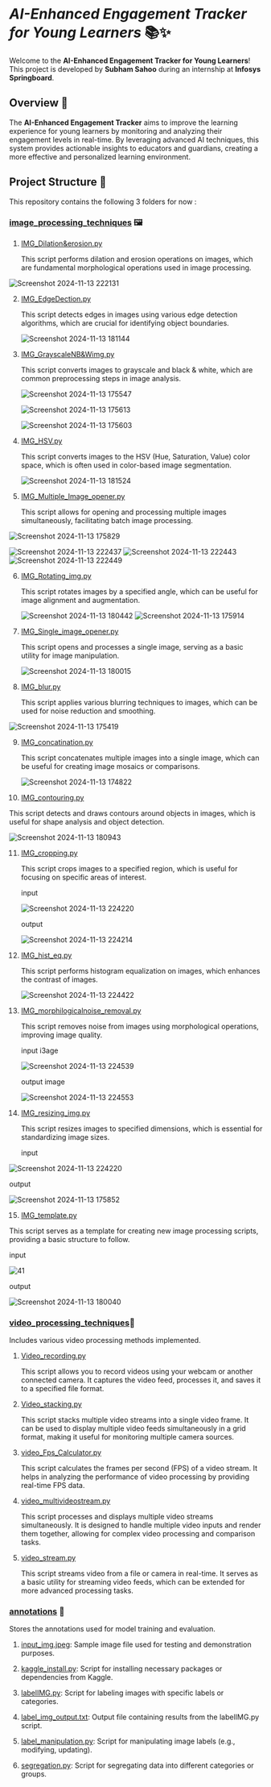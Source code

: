 # _**AI-Enhanced Engagement Tracker for Young Learners**_ 📚✨

Welcome to the **AI-Enhanced Engagement Tracker for Young Learners**! This project is developed by **Subham Sahoo** during an internship at **Infosys Springboard**.

## **Overview** 🌟

The **AI-Enhanced Engagement Tracker** aims to improve the learning experience for young learners
by monitoring and analyzing their engagement levels in real-time. By leveraging advanced AI techniques, 
this system provides actionable insights to educators and guardians, creating a more effective and personalized learning environment.

## **Project Structure** 📁

This repository contains the following 3 folders for now :

### [image_processing_techniques](https://github.com/SubhamSahooAIML/SubhamSahoo_AI-Enhanced-Engagement-Tracker-for-Young-Learners_Infosys_Internship_Oct2024/tree/main/image_processing%20techniques) 🖼️
1. [IMG_Dilation&erosion.py](https://github.com/SubhamSahooAIML/SubhamSahoo_AI-Enhanced-Engagement-Tracker-for-Young-Learners_Infosys_Internship_Oct2024/blob/main/image_processing%20techniques/IMG_Dilation%26erosion.py) 

   This script performs dilation and erosion operations on images, which are fundamental morphological operations used in image processing.

 
![Screenshot 2024-11-13 222131](https://github.com/user-attachments/assets/42dffd4e-e92c-4ac8-ab3a-833bfa8971fc)


2. [IMG_EdgeDection.py](https://github.com/SubhamSahooAIML/SubhamSahoo_AI-Enhanced-Engagement-Tracker-for-Young-Learners_Inf)


   This script detects edges in images using various edge detection algorithms, which are crucial for identifying object boundaries.

   ![Screenshot 2024-11-13 181144](https://github.com/user-attachments/assets/ba88b460-4dd4-4403-af21-b646ce81b752)


     
3. [IMG_GrayscaleNB&Wimg.py](https://github.com/SubhamSahooAIML/SubhamSahoo_AI-Enhanced-Engagement-Tracker-for-Young-Learners_Infosys_Internship_Oct2024/blob/main/image_processing%20techniques/IMG_GraysacleNB%26Wimg.py)

   This script converts images to grayscale and black & white, which are common preprocessing steps in image analysis.
   
   ![Screenshot 2024-11-13 175547](https://github.com/user-attachments/assets/d63aa0d5-8658-4249-a0ca-0b165922dd9f)

   ![Screenshot 2024-11-13 175613](https://github.com/user-attachments/assets/cd5af0c2-7be7-43e7-a9d8-ad7818431cc9)

   ![Screenshot 2024-11-13 175603](https://github.com/user-attachments/assets/7e2f9d07-b73e-48eb-a015-77d7625e112e)



4. [IMG_HSV.py](https://github.com/SubhamSahooAIML/SubhamSahoo_AI-Enhanced-Engagement-Tracker-for-Young-Learners_Infosys_Internship_Oct2024/blob/main/image_processing%20techniques/IMG_HSV.py)

    This script converts images to the HSV (Hue, Saturation, Value) color space, which is often used in color-based image segmentation.

   ![Screenshot 2024-11-13 181524](https://github.com/user-attachments/assets/a367855d-9acd-4220-87b6-64e577b65e94)


5. [IMG_Multiple_Image_opener.py](https://github.com/SubhamSahooAIML/SubhamSahoo_AI-Enhanced-Engagement-Tracker-for-Young-Learners_Infosys_Internship_Oct2024/blob/main/image_processing%20techniques/IMG_MultIple_Image_opener.py)

   This script allows for opening and processing multiple images simultaneously, facilitating batch image processing.
   
  ![Screenshot 2024-11-13 175829](https://github.com/user-attachments/assets/84944622-db95-462d-b7c3-b2e51913e37a)

  ![Screenshot 2024-11-13 222437](https://github.com/user-attachments/assets/5cc4b89d-0bea-4f0b-b607-3a3fcc78b934)
  ![Screenshot 2024-11-13 222443](https://github.com/user-attachments/assets/7b893a26-158d-4ed6-8278-e2dfd1d6bf51)
  ![Screenshot 2024-11-13 222449](https://github.com/user-attachments/assets/d39c49f8-17c3-439a-a067-939044c15d21)


6. [IMG_Rotating_img.py](https://github.com/SubhamSahooAIML/SubhamSahoo_AI-Enhanced-Engagement-Tracker-for-Young-Learners_Infosys_Internship_Oct2024/blob/main/image_processing%20techniques/IMG_Rotating_img.py)

    This script rotates images by a specified angle, which can be useful for image alignment and augmentation.

   ![Screenshot 2024-11-13 180442](https://github.com/user-attachments/assets/38560bad-0e03-49f9-8af1-e0cf4e3c9a79)
   ![Screenshot 2024-11-13 175914](https://github.com/user-attachments/assets/b5e7a5e3-60e6-45d8-959f-1f4c899955aa)


7. [IMG_Single_image_opener.py](https://github.com/SubhamSahooAIML/SubhamSahoo_AI-Enhanced-Engagement-Tracker-for-Young-Learners_Infosys_Internship_Oct2024/blob/main/image_processing%20techniques/IMG_Single_image_opener.py)
    
   This script opens and processes a single image, serving as a basic utility for image manipulation.
   
   ![Screenshot 2024-11-13 180015](https://github.com/user-attachments/assets/b00b5cfb-12fe-4fa2-8bef-d4c19d20aab2)

8. [IMG_blur.py](https://github.com/SubhamSahooAIML/SubhamSahoo_AI-Enhanced-Engagement-Tracker-for-Young-Learners_Infosys_Internship_Oct2024/blob/main/image_processing%20techniques/IMG_blur.py)

   This script applies various blurring techniques to images, which can be used for noise reduction and smoothing.
   
  ![Screenshot 2024-11-13 175419](https://github.com/user-attachments/assets/24009c4c-8611-4f40-9650-db9b2a798b07)

9. [IMG_concatination.py](https://github.com/SubhamSahooAIML/SubhamSahoo_AI-Enhanced-Engagement-Tracker-for-Young-Learners_Infosys_Internship_Oct2024/blob/main/image_processing%20techniques/IMG_concatination.py)


   This script concatenates multiple images into a single image, which can be useful for creating image mosaics or comparisons.

   ![Screenshot 2024-11-13 174822](https://github.com/user-attachments/assets/bde9858e-9930-46fb-b782-059f515d0ad6)

10. [IMG_contouring.py](https://github.com/SubhamSahooAIML/SubhamSahoo_AI-Enhanced-Engagement-Tracker-for-Young-Learners_Infosys_Internship_Oct2024/blob/main/image_processing%20techniques/IMG_contouring.py)
 
   This script detects and draws contours around objects in images, which is useful for shape analysis and object detection.

   ![Screenshot 2024-11-13 180943](https://github.com/user-attachments/assets/e068e7bd-5f76-4294-a7e0-1c5006b7c0af)



11. [IMG_cropping.py](https://github.com/SubhamSahooAIML/SubhamSahoo_AI-Enhanced-Engagement-Tracker-for-Young-Learners_Infosys_Internship_Oct2024/blob/main/image_processing%20techniques/IMG_cropping.py)

     This script crops images to a specified region, which is useful for focusing on specific areas of interest.

     input
    
     ![Screenshot 2024-11-13 224220](https://github.com/user-attachments/assets/080b6bc9-c8d2-44ed-9305-6804e763e679)

     output
     
     ![Screenshot 2024-11-13 224214](https://github.com/user-attachments/assets/e58c3e7c-9836-4548-bed0-563a7247306c)


     
12. [IMG_hist_eq.py](https://github.com/SubhamSahooAIML/SubhamSahoo_AI-Enhanced-Engagement-Tracker-for-Young-Learners_Infosys_Internship_Oct2024/blob/main/image_processing%20techniques/IMG_hist_eq.py)

    This script performs histogram equalization on images, which enhances the contrast of images.
    
    ![Screenshot 2024-11-13 224422](https://github.com/user-attachments/assets/6c5e9b95-bcaa-4104-8a6d-d99351c639a3)

    

13. [IMG_morphilogicalnoise_removal.py](https://github.com/SubhamSahooAIML/SubhamSahoo_AI-Enhanced-Engagement-Tracker-for-Young-Learners_Infosys_Internship_Oct2024/blob/main/image_processing%20techniques/IMG_morphilogicalnoise_removal.py)

    This script removes noise from images using morphological operations, improving image quality.
    
    input i3age
   
    ![Screenshot 2024-11-13 224539](https://github.com/user-attachments/assets/63691220-9126-48b9-bbdc-8c1bcba14259)
 
    output image
  
    ![Screenshot 2024-11-13 224553](https://github.com/user-attachments/assets/78594f2f-6110-4825-bade-8c4b3e141078)

14. [IMG_resizing_img.py](https://github.com/SubhamSahooAIML/SubhamSahoo_AI-Enhanced-Engagement-Tracker-for-Young-Learners_Infosys_Internship_Oct2024/blob/main/image_processing%20techniques/IMG_resizing_Img.py)


    This script resizes images to specified dimensions, which is essential for standardizing image sizes.
  
    input
    
   ![Screenshot 2024-11-13 224220](https://github.com/user-attachments/assets/1b4ca5d2-cc94-44ec-b45f-664f92767fbf)

   output
 
   ![Screenshot 2024-11-13 175852](https://github.com/user-attachments/assets/f49e67b3-412a-4205-8949-00dbada632f1)
 
15. [IMG_template.py](https://github.com/SubhamSahooAIML/SubhamSahoo_AI-Enhanced-Engagement-Tracker-for-Young-Learners_Infosys_Internship_Oct2024/blob/main/image_processing%20techniques/IMG_template.py)

  This script serves as a template for creating new image processing scripts, providing a basic structure to follow.

  input 
  
  ![41](https://github.com/user-attachments/assets/711bab83-33b9-4315-a048-acc07a8b4e2d)

  output
  
  ![Screenshot 2024-11-13 180040](https://github.com/user-attachments/assets/dc75dc6c-88dc-4bc9-b170-519625ea56da)



### [video_processing_techniques](https://github.com/SubhamSahooAIML/SubhamSahoo_AI-Enhanced-Engagement-Tracker-for-Young-Learners_Infosys_Internship_Oct2024/tree/main/video_processing%20techniques)🎥

Includes various video processing methods implemented.

1. [Video_recording.py](https://github.com/SubhamSahooAIML/SubhamSahoo_AI-Enhanced-Engagement-Tracker-for-Young-Learners_Infosys_Internship_Oct2024/blob/main/video_processing%20techniques/Video_recording.py)

   This script allows you to record videos using your webcam or another connected camera. It captures the video feed, processes it, and saves it to a specified file format.

2. [Video_stacking.py](https://github.com/SubhamSahooAIML/SubhamSahoo_AI-Enhanced-Engagement-Tracker-for-Young-Learners_Infosys_Internship_Oct2024/blob/main/video_processing%20techniques/Video_stacking.py)

   This script stacks multiple video streams into a single video frame. It can be used to display multiple video feeds simultaneously in a grid format, making it useful for monitoring multiple camera sources.

3. [video_Fps_Calculator.py](https://github.com/SubhamSahooAIML/SubhamSahoo_AI-Enhanced-Engagement-Tracker-for-Young-Learners_Infosys_Internship_Oct2024/blob/main/video_processing%20techniques/video_Fps_Calculator.py)

   This script calculates the frames per second (FPS) of a video stream. It helps in analyzing the performance of video processing by providing real-time FPS data.

4. [video_multivideostream.py](https://github.com/SubhamSahooAIML/SubhamSahoo_AI-Enhanced-Engagement-Tracker-for-Young-Learners_Infosys_Internship_Oct2024/blob/main/video_processing%20techniques/video_multivideostream.py)

   This script processes and displays multiple video streams simultaneously. It is designed to handle multiple video inputs and render them together, allowing for complex video processing and comparison tasks.

5. [video_stream.py](https://github.com/SubhamSahooAIML/SubhamSahoo_AI-Enhanced-Engagement-Tracker-for-Young-Learners_Infosys_Internship_Oct2024/blob/main/video_processing%20techniques/video_stream.py)

   This script streams video from a file or camera in real-time. It serves as a basic utility for streaming video feeds, which can be extended for more advanced processing tasks.



### [annotations](https://github.com/SubhamSahooAIML/SubhamSahoo_AI-Enhanced-Engagement-Tracker-for-Young-Learners_Infosys_Internship_Oct2024/tree/main/annotations) 📝

Stores the annotations used for model training and evaluation.
1. [input_img.jpeg](https://github.com/SubhamSahooAIML/SubhamSahoo_AI-Enhanced-Engagement-Tracker-for-Young-Learners_Infosys_Internship_Oct2024/blob/main/annotations/input_img.jpeg):
   Sample image file used for testing and demonstration purposes.

2. [kaggle_install.py](https://github.com/SubhamSahooAIML/SubhamSahoo_AI-Enhanced-Engagement-Tracker-for-Young-Learners_Infosys_Internship_Oct2024/blob/main/annotations/kaggle%20install.py):
   Script for installing necessary packages or dependencies from Kaggle.

3. [labelIMG.py](https://github.com/SubhamSahooAIML/SubhamSahoo_AI-Enhanced-Engagement-Tracker-for-Young-Learners_Infosys_Internship_Oct2024/blob/main/annotations/labelIMG.py):
   Script for labeling images with specific labels or categories.

4. [label_img_output.txt](https://github.com/SubhamSahooAIML/SubhamSahoo_AI-Enhanced-Engagement-Tracker-for-Young-Learners_Infosys_Internship_Oct2024/blob/main/annotations/label_img_output.txt):
   Output file containing results from the labelIMG.py script.

5. [label_manipulation.py](https://github.com/SubhamSahooAIML/SubhamSahoo_AI-Enhanced-Engagement-Tracker-for-Young-Learners_Infosys_Internship_Oct2024/blob/main/annotations/label_manupulation.py):
   Script for manipulating image labels (e.g., modifying, updating).

6. [segregation.py](https://github.com/SubhamSahooAIML/SubhamSahoo_AI-Enhanced-Engagement-Tracker-for-Young-Learners_Infosys_Internship_Oct2024/blob/main/annotations/segregation.py):
   Script for segregating data into different categories or groups.






